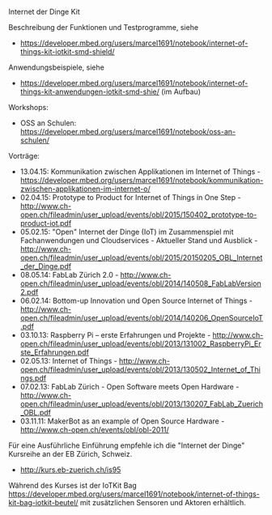 Internet der Dinge Kit

Beschreibung der Funktionen und Testprogramme, siehe
* https://developer.mbed.org/users/marcel1691/notebook/internet-of-things-kit-iotkit-smd-shield/
 
Anwendungsbeispiele, siehe
* https://developer.mbed.org/users/marcel1691/notebook/internet-of-things-kit-anwendungen-iotkit-smd-shie/ (im Aufbau)

Workshops:
* OSS an Schulen: https://developer.mbed.org/users/marcel1691/notebook/oss-an-schulen/

Vorträge:
* 13.04.15: Kommunikation zwischen Applikationen im Internet of Things - https://developer.mbed.org/users/marcel1691/notebook/kommunikation-zwischen-applikationen-im-internet-o/
* 02.04.15: Prototype to Product for Internet of Things in One Step - http://www.ch-open.ch/fileadmin/user_upload/events/obl/2015/150402_prototype-to-product-iot.pdf
* 05.02.15: "Open" Internet der Dinge (IoT) im Zusammenspiel mit Fachanwendungen und Cloudservices - Aktueller Stand und Ausblick - http://www.ch-open.ch/fileadmin/user_upload/events/obl/2015/20150205_OBL_Internet_der_Dinge.pdf
* 08.05.14: FabLab Zürich 2.0 - http://www.ch-open.ch/fileadmin/user_upload/events/obl/2014/140508_FabLabVersion2.pdf
* 06.02.14: Bottom-up Innovation und Open Source Internet of Things - http://www.ch-open.ch/fileadmin/user_upload/events/obl/2014/140206_OpenSourceIoT.pdf
* 03.10.13: Raspberry Pi – erste Erfahrungen und Projekte - http://www.ch-open.ch/fileadmin/user_upload/events/obl/2013/131002_RaspberryPi_Erste_Erfahrungen.pdf
* 02.05.13: Internet of Things - http://www.ch-open.ch/fileadmin/user_upload/events/obl/2013/130502_Internet_of_Things.pdf
* 07.02.13: FabLab Zürich - Open Software meets Open Hardware - http://www.ch-open.ch/fileadmin/user_upload/events/obl/2013/130207_FabLab_Zuerich_OBL.pdf
* 03.11.11: MakerBot as an example of Open Source Hardware - http://www.ch-open.ch/events/obl/obl-2011/

Für eine Ausführliche Einführung empfehle ich die "Internet der Dinge" Kursreihe an der EB Zürich, Schweiz.
* http://kurs.eb-zuerich.ch/is95

Während des Kurses ist der IoTKit Bag https://developer.mbed.org/users/marcel1691/notebook/internet-of-things-kit-bag-iotkit-beutel/ mit zusätzlichen Sensoren und Aktoren erhältlich.

